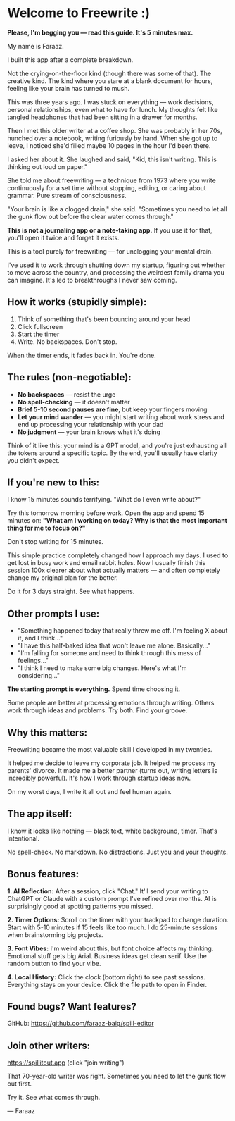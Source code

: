 # Welcome to Freewrite :)

**Please, I'm begging you — read this guide. It's 5 minutes max.**

My name is Faraaz.

I built this app after a complete breakdown.

Not the crying-on-the-floor kind (though there was some of that). The creative kind. The kind where you stare at a blank document for hours, feeling like your brain has turned to mush.

This was three years ago. I was stuck on everything — work decisions, personal relationships, even what to have for lunch. My thoughts felt like tangled headphones that had been sitting in a drawer for months.

Then I met this older writer at a coffee shop. She was probably in her 70s, hunched over a notebook, writing furiously by hand. When she got up to leave, I noticed she'd filled maybe 10 pages in the hour I'd been there.

I asked her about it. She laughed and said, "Kid, this isn't writing. This is thinking out loud on paper."

She told me about freewriting — a technique from 1973 where you write continuously for a set time without stopping, editing, or caring about grammar. Pure stream of consciousness.

"Your brain is like a clogged drain," she said. "Sometimes you need to let all the gunk flow out before the clear water comes through."

**This is not a journaling app or a note-taking app.**
If you use it for that, you'll open it twice and forget it exists.

This is a tool purely for freewriting — for unclogging your mental drain.

I've used it to work through shutting down my startup, figuring out whether to move across the country, and processing the weirdest family drama you can imagine. It's led to breakthroughs I never saw coming.

## How it works (stupidly simple):

1. Think of something that's been bouncing around your head
2. Click fullscreen  
3. Start the timer
4. Write. No backspaces. Don't stop.

When the timer ends, it fades back in. You're done.

## The rules (non-negotiable):

- **No backspaces** — resist the urge
- **No spell-checking** — it doesn't matter
- **Brief 5-10 second pauses are fine**, but keep your fingers moving
- **Let your mind wander** — you might start writing about work stress and end up processing your relationship with your dad
- **No judgment** — your brain knows what it's doing

Think of it like this: your mind is a GPT model, and you're just exhausting all the tokens around a specific topic. By the end, you'll usually have clarity you didn't expect.

## If you're new to this:

I know 15 minutes sounds terrifying. "What do I even write about?"

Try this tomorrow morning before work. Open the app and spend 15 minutes on: **"What am I working on today? Why is that the most important thing for me to focus on?"**

Don't stop writing for 15 minutes.

This simple practice completely changed how I approach my days. I used to get lost in busy work and email rabbit holes. Now I usually finish this session 100x clearer about what actually matters — and often completely change my original plan for the better.

Do it for 3 days straight. See what happens.

## Other prompts I use:

- "Something happened today that really threw me off. I'm feeling X about it, and I think..."
- "I have this half-baked idea that won't leave me alone. Basically..."  
- "I'm falling for someone and need to think through this mess of feelings..."
- "I think I need to make some big changes. Here's what I'm considering..."

**The starting prompt is everything.** Spend time choosing it.

Some people are better at processing emotions through writing. Others work through ideas and problems. Try both. Find your groove.

## Why this matters:

Freewriting became the most valuable skill I developed in my twenties.

It helped me decide to leave my corporate job. It helped me process my parents' divorce. It made me a better partner (turns out, writing letters is incredibly powerful). It's how I work through startup ideas now.

On my worst days, I write it all out and feel human again.

## The app itself:

I know it looks like nothing — black text, white background, timer. That's intentional.

No spell-check. No markdown. No distractions. Just you and your thoughts.

## Bonus features:

**1. AI Reflection:** After a session, click "Chat." It'll send your writing to ChatGPT or Claude with a custom prompt I've refined over months. AI is surprisingly good at spotting patterns you missed.

**2. Timer Options:** Scroll on the timer with your trackpad to change duration. Start with 5-10 minutes if 15 feels like too much. I do 25-minute sessions when brainstorming big projects.

**3. Font Vibes:** I'm weird about this, but font choice affects my thinking. Emotional stuff gets big Arial. Business ideas get clean serif. Use the random button to find your vibe.

**4. Local History:** Click the clock (bottom right) to see past sessions. Everything stays on your device. Click the file path to open in Finder.

## Found bugs? Want features?
GitHub: https://github.com/faraaz-baig/spill-editor

## Join other writers:
https://spillitout.app (click "join writing")

That 70-year-old writer was right. Sometimes you need to let the gunk flow out first.

Try it. See what comes through.

— Faraaz
